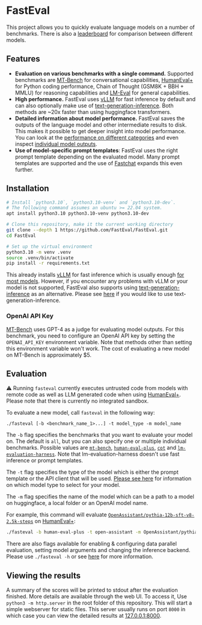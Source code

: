 # FastEval

This project allows you to quickly evaluate language models on a number of benchmarks. There is also a [leaderboard](https://fasteval.github.io/FastEval/) for comparison between different models.

## Features

- **Evaluation on various benchmarks with a single command.** Supported benchmarks are [MT‑Bench](https://arxiv.org/abs/2306.05685) for conversational capabilities, [HumanEval+](https://github.com/evalplus/evalplus) for Python coding performance, Chain of Thought (GSM8K + BBH + MMLU) for reasoning capabilities and [LM-Eval](https://github.com/EleutherAI/lm-evaluation-harness) for general capabilities.
- **High performance.** FastEval uses [vLLM](https://github.com/vllm-project/vllm) for fast inference by default and can also optionally make use of [text-generation-inference](https://github.com/huggingface/text-generation-inference). Both methods are ~20x faster than using huggingface transformers.
- **Detailed information about model performance.** FastEval saves the outputs of the language model and other intermediate results to disk. This makes it possible to get deeper insight into model performance. You can look at the [performance on different categories](https://fasteval.github.io/FastEval/#?benchmark=mt-bench) and even inspect [individual model outputs](https://fasteval.github.io/FastEval/#?benchmark=cot&task=bbh/date_understanding&id=eb74c9e1-8836-4c3a-8f50-a25808d20eee).
- **Use of model-specific prompt templates**: FastEval uses the right prompt template depending on the evaluated model. Many prompt templates are supported and the use of [Fastchat](https://github.com/lm-sys/FastChat) expands this even further.

## Installation

```bash
# Install `python3.10`, `python3.10-venv` and `python3.10-dev`.
# The following command assumes an ubuntu >= 22.04 system.
apt install python3.10 python3.10-venv python3.10-dev

# Clone this repository, make it the current working directory
git clone --depth 1 https://github.com/FastEval/FastEval.git
cd FastEval

# Set up the virtual environment
python3.10 -m venv .venv
source .venv/bin/activate
pip install -r requirements.txt
```

This already installs [vLLM](https://github.com/vllm-project/vllm) for fast inference which is usually enough [for most models](https://vllm.readthedocs.io/en/latest/models/supported_models.html). However, if you encounter any problems with vLLM or your model is not supported, FastEval also supports using [text-generation-inference](https://github.com/huggingface/text-generation-inference) as an alternative. Please see [here](docs/text-generation-inference.md) if you would like to use text-generation-inference.

### OpenAI API Key

[MT-Bench](https://arxiv.org/abs/2306.05685) uses GPT-4 as a judge for evaluating model outputs. For this benchmark, you need to configure an OpenAI API key by setting the `OPENAI_API_KEY` environment variable. Note that methods other than setting this environment variable won't work. The cost of evaluating a new model on MT-Bench is approximately $5.

## Evaluation

⚠️ Running `fasteval` currently executes untrusted code from models with remote code as well as LLM generated code when using [HumanEval+](https://github.com/evalplus/evalplus). Please note that there is currently no integrated sandbox.

To evaluate a new model, call `fasteval` in the following way:
```
./fasteval [-b <benchmark_name_1>...] -t model_type -m model_name
````

The `-b` flag specifies the benchmarks that you want to evaluate your model on. The default is `all`, but you can also specify one or multiple individual benchmarks. Possible values are [`mt-bench`](https://fasteval.github.io/FastEval/#?benchmark=mt-bench), [`human-eval-plus`](https://fasteval.github.io/FastEval/#?benchmark=human-eval-plus), [`cot`](https://fasteval.github.io/FastEval/#?benchmark=cot) and [`lm-evaluation-harness`](https://fasteval.github.io/FastEval/#?benchmark=lm-evaluation-harness). Note that lm-evaluation-harness doesn't use fast inference or prompt templates.

The `-t` flag specifies the type of the model which is either the prompt template or the API client that will be used. [Please see here](docs/model-type.md) for information on which model type to select for your model.

The `-m` flag specifies the name of the model which can be a path to a model on huggingface, a local folder or an OpenAI model name.

For example, this command will evaluate [`OpenAssistant/pythia-12b-sft-v8-2.5k-steps`](https://huggingface.co/OpenAssistant/pythia-12b-sft-v8-2.5k-steps) on [HumanEval+](https://fasteval.github.io/FastEval/#?benchmark=human-eval-plus):
```bash
./fasteval -b human-eval-plus -t open-assistant -m OpenAssistant/pythia-12b-sft-v8-2.5k-steps
```

There are also flags available for enabling & configuring data parallel evaluation, setting model arguments and changing the inference backend. Please use `./fasteval -h` or see [here](docs/cmdline-flags.md) for more information.

## Viewing the results

A summary of the scores will be printed to stdout after the evaluation finished.
More details are available through the web UI.
To access it, Use `python3 -m http.server` in the root folder of this repository.
This will start a simple webserver for static files.
This server usually runs on port `8000` in which case you can view the detailed results at [127.0.0.1:8000](http://127.0.0.1:8000).
